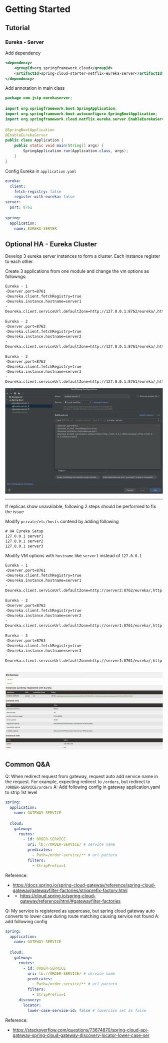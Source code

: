 # Getting Started




## Tutorial

### Eureka - Server 

Add dependency
```xml
<dependency>
    <groupId>org.springframework.cloud</groupId>
    <artifactId>spring-cloud-starter-netflix-eureka-server</artifactId>
</dependency>
```

Add annotation in main class
```java
package com.jstp.eurekaserver;

import org.springframework.boot.SpringApplication;
import org.springframework.boot.autoconfigure.SpringBootApplication;
import org.springframework.cloud.netflix.eureka.server.EnableEurekaServer;

@SpringBootApplication
@EnableEurekaServer
public class Application {
    public static void main(String[] args) {
        SpringApplication.run(Application.class, args);
    }
}

```

Config Eureka in `application.yaml`

```yml
eureka:
  client:
    fetch-registry: false
    register-with-eureka: false
server:
  port: 8761

spring:
  application:
    name: EUREKA-SERVER
```


## Optional HA - Eureka Cluster

Develop 3 eureka server instances to form a cluster. Each instance register to each other.

Create 3 applications from one module and change the vm options as followngs:
```
Eureka - 1
-Dserver.port=8761
-Deureka.client.fetchRegistry=true
-Deureka.instance.hostname=server1
-Deureka.client.serviceUrl.defaultZone=http://127.0.0.1:8762/eureka/,http://127.0.0.1:8763/eureka/

Eureka - 2
-Dserver.port=8762
-Deureka.client.fetchRegistry=true
-Deureka.instance.hostname=server2
-Deureka.client.serviceUrl.defaultZone=http://127.0.0.1:8761/eureka/,http://127.0.0.1:8763/eureka/

Eureka - 3
-Dserver.port=8763
-Deureka.client.fetchRegistry=true
-Deureka.instance.hostname=server3
-Deureka.client.serviceUrl.defaultZone=http://127.0.0.1:8761/eureka/,http://127.0.0.1:8762/eureka/

```
![](HA-config.png)

---

If replicas show unavailable, following 2 steps should be performed to fix the issue

Modify `private/etc/hosts` contend by adding following
```
# HA Eureka Setup
127.0.0.1 server1
127.0.0.1 server2
127.0.0.1 server3
```

Modify VM options with `hostname` like `server1` instead of `127.0.0.1` 

```
Eureka - 1
-Dserver.port=8761
-Deureka.client.fetchRegistry=true
-Deureka.instance.hostname=server1
-Deureka.client.serviceUrl.defaultZone=http://server2:8762/eureka/,http://server3:8763/eureka/

Eureka - 2
-Dserver.port=8762
-Deureka.client.fetchRegistry=true
-Deureka.instance.hostname=server2
-Deureka.client.serviceUrl.defaultZone=http://server1:8761/eureka/,http://server3:8763/eureka/

Eureka - 3
-Dserver.port=8763
-Deureka.client.fetchRegistry=true
-Deureka.instance.hostname=server3
-Deureka.client.serviceUrl.defaultZone=http://server1:8761/eureka/,http://server2:8762/eureka/
```
![](fixed-replicas.png)
---


## Common Q&A

Q: When redirect request from gateway, request auto add service name in the request. For example, expecting redirect to `/orders`, but redirect to `/ORDER-SERVICE/orders`
A: Add following config in gateway application.yaml to strip 1st level
```yaml
spring:
  application:
    name: GATEWAY-SERVICE

  cloud:
    gateway:
      routes:
        - id: ORDER-SERVICE
          uri: lb://ORDER-SERVICE/ # service name
          predicates:
            - Path=/order-service/** # url pattern
          filters:
            - StripPrefix=1
```

Reference: 
+ https://docs.spring.io/spring-cloud-gateway/reference/spring-cloud-gateway/gatewayfilter-factories/stripprefix-factory.html
+ + https://cloud.spring.io/spring-cloud-gateway/reference/html/#gatewayfilter-factories


Q: My service is registered as uppercase, but spring cloud gateway auto converts to lower case during route matching causing service not found
A: add following config
```yaml
spring:
  application:
    name: GATEWAY-SERVICE

  cloud:
    gateway:
      routes:
        - id: ORDER-SERVICE
          uri: lb://ORDER-SERVICE/ # service name
          predicates:
            - Path=/order-service/** # url pattern
          filters:
            - StripPrefix=1
      discovery:
        locator:
          lower-case-service-id: false # lowercase set as false
```
Reference:
+ https://stackoverflow.com/questions/73674870/spring-cloud-api-gateway-spring-cloud-gateway-discovery-locator-lower-case-ser

